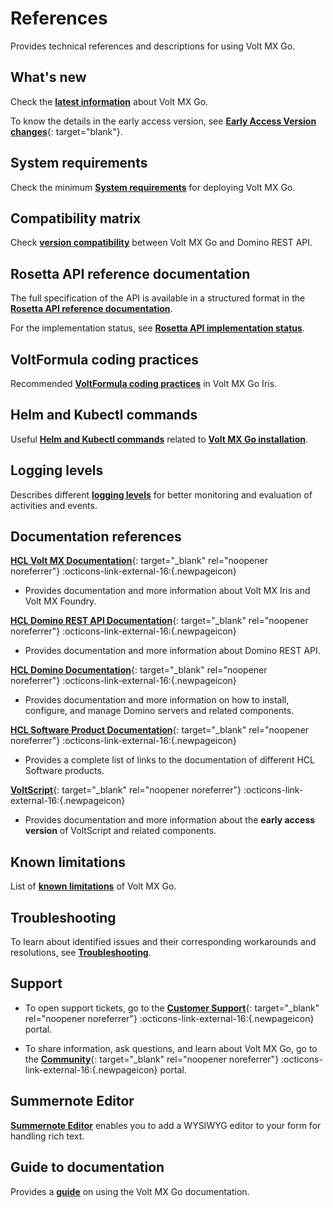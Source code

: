 # References

Provides technical references and descriptions for using Volt MX Go.

## What's new

Check the [**latest information**](whatsnew/whatisnew.md) about Volt MX Go.

To know the details in the early access version, see [**Early Access Version changes**](earlyaccesschanges.md){: target="blank"}.

## System requirements

Check the minimum [**System requirements**](../tutorials/sysreq.md) for deploying Volt MX Go.

## Compatibility matrix

Check [**version compatibility**](compatibilitymatrix.md) between Volt MX Go and Domino REST API.

## Rosetta API reference documentation

The full specification of the API is available in a structured format in the [**Rosetta API reference documentation**](../javadoc/index.html).

For the implementation status, see [**Rosetta API implementation status**](../javadoc/api_status.html). 

## VoltFormula coding practices

Recommended [**VoltFormula coding practices**](../topicguides/vfcodingguides.md) in Volt MX Go Iris.   

## Helm and Kubectl commands

Useful [**Helm and Kubectl commands**](kubecheatsheet.md) related to [**Volt MX Go installation**](../tutorials/installation.md).
## Logging levels

Describes different [**logging levels**](reflogginglevels.md) for better monitoring and evaluation of activities and events.

## Documentation references

[**HCL Volt MX Documentation**](https://opensource.hcltechsw.com/volt-mx-docs/95/docs/documentation/index.html "Link opens a new tab"){: target="_blank" rel="noopener noreferrer"}&nbsp;:octicons-link-external-16:{.newpageicon}

- Provides documentation and more information about Volt MX Iris and Volt MX Foundry.

[**HCL Domino REST API Documentation**](https://opensource.hcltechsw.com/Domino-rest-api/index.html "Link opens a new tab"){: target="_blank" rel="noopener noreferrer"}&nbsp;:octicons-link-external-16:{.newpageicon}

- Provides documentation and more information about Domino REST API. 

[**HCL Domino Documentation**](https://help.hcltechsw.com/domino/welcome/index.html "Link opens a new tab"){: target="_blank" rel="noopener noreferrer"}&nbsp;:octicons-link-external-16:{.newpageicon}

- Provides documentation and more information on how to install, configure, and manage Domino servers and related components.

[**HCL Software Product Documentation**](https://help.hcltechsw.com/ "Link opens a new tab"){: target="_blank" rel="noopener noreferrer"}&nbsp;:octicons-link-external-16:{.newpageicon}

- Provides a complete list of links to the documentation of different HCL Software products. 

[**VoltScript**](https://help.hcltechsw.com/docs/voltscript/early-access/index.html "Link opens a new tab"){: target="_blank" rel="noopener noreferrer"}&nbsp;:octicons-link-external-16:{.newpageicon}

- Provides documentation and more information about the **early access version** of VoltScript and related components.

## Known limitations

List of [**known limitations**](knownlimitation.md) of Volt MX Go.

## Troubleshooting

To learn about identified issues and their corresponding workarounds and resolutions, see [**Troubleshooting**](troubleshoot.md).

## Support 

- To open support tickets, go to the [**Customer Support**](https://support.hcltechsw.com/csm "Link opens a new tab"){: target="_blank" rel="noopener noreferrer"}&nbsp;:octicons-link-external-16:{.newpageicon} portal.  

- To share information, ask questions, and learn about Volt MX Go, go to the [**Community**](https://support.hcltechsw.com/community?id=community_forum&sys_id=2a45adef1bc4fd14a67e9759bc4bcb3d "Link opens a new tab"){: target="_blank" rel="noopener noreferrer"}&nbsp;:octicons-link-external-16:{.newpageicon} portal.

## Summernote Editor

[**Summernote Editor**](summernotewidget.md) enables you to add a WYSIWYG editor to your form for handling rich text.

## Guide to documentation

Provides a [**guide**](docguide.md) on using the Volt MX Go documentation.